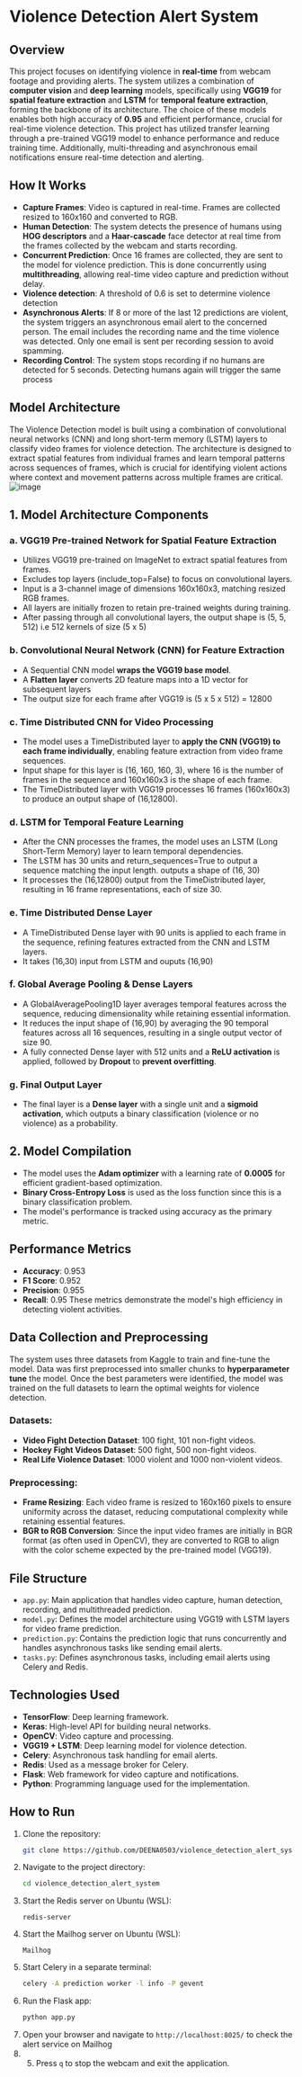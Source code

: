 # Violence Detection Alert System

## Overview
This project focuses on identifying violence in **real-time** from webcam footage and providing alerts. The system utilizes a combination of **computer vision** and **deep learning** models, specifically using **VGG19** for **spatial feature extraction** and **LSTM** for **temporal feature extraction**, forming the backbone of its architecture. The choice of these models enables both high accuracy of **0.95** and efficient performance, crucial for real-time violence detection.
This project has utilized transfer learning through a pre-trained VGG19 model to enhance performance and reduce training time. Additionally, multi-threading and asynchronous email notifications ensure real-time detection and alerting.

  
## How It Works
*  **Capture Frames**: Video is captured in real-time. Frames are collected resized to 160x160 and converted to RGB.
*  **Human Detection**: The system detects the presence of humans using **HOG descriptors** and a **Haar-cascade** face detector at real time from the frames collected by the webcam and starts recording.
*  **Concurrent Prediction**: Once 16 frames are collected, they are sent to the model for violence prediction. This is done concurrently using **multithreading**, allowing real-time video capture and prediction without delay.
*  **Violence detection**: A threshold of 0.6 is set to determine violence detection
*  **Asynchronous Alerts**: If 8 or more of the last 12 predictions are violent, the system triggers an asynchronous email alert to the concerned person. The email includes the recording name and the time violence was detected. Only one email is sent per recording session to avoid spamming.
*  **Recording Control**: The system stops recording if no humans are detected for 5 seconds.
Detecting humans again will trigger the same process


##  Model Architecture
The Violence Detection model is built using a combination of convolutional neural networks (CNN) and long short-term memory (LSTM) layers to classify video frames for violence detection. The architecture is designed to extract spatial features from individual frames and learn temporal patterns across sequences of frames, which is crucial for identifying violent actions where context and movement patterns across multiple frames are critical.
![image](https://github.com/user-attachments/assets/5cf9ac96-54ac-445f-824b-27c29bbf02d1)


##  1. Model Architecture Components
###  a. VGG19 Pre-trained Network for Spatial Feature Extraction
*  Utilizes VGG19 pre-trained on ImageNet to extract spatial features from frames.
*  Excludes top layers (include_top=False) to focus on convolutional layers.
*  Input is a 3-channel image of dimensions 160x160x3, matching resized RGB frames.
*  All layers are initially frozen to retain pre-trained weights during training.
*  After passing through all convolutional layers, the output shape is (5, 5, 512) i.e 512 kernels of size (5 x 5)
###  b. Convolutional Neural Network (CNN) for Feature Extraction
*  A Sequential CNN model **wraps the VGG19 base model**.
*  A **Flatten layer** converts 2D feature maps into a 1D vector for subsequent layers
*  The output size for each frame after VGG19 is (5 x 5 x 512) = 12800
###  c. Time Distributed CNN for Video Processing
*  The model uses a TimeDistributed layer to **apply the CNN (VGG19) to each frame individually**, enabling feature extraction from video frame sequences.
*  Input shape for this layer is (16, 160, 160, 3), where 16 is the number of frames in the sequence and 160x160x3 is the shape of each frame.
*  The TimeDistributed layer with VGG19 processes 16 frames (160x160x3) to produce an output shape of (16,12800).
### d. LSTM for Temporal Feature Learning
*  After the CNN processes the frames, the model uses an LSTM (Long Short-Term Memory) layer to learn temporal dependencies.
*  The LSTM has 30 units and return_sequences=True to output a sequence matching the input length. outputs a shape of (16, 30)
*  It processes the (16,12800) output from the TimeDistributed layer, resulting in 16 frame representations, each of size 30.
###  e. Time Distributed Dense Layer
*  A TimeDistributed Dense layer with 90 units is applied to each frame in the sequence, refining features extracted from the CNN and LSTM layers.
*  It takes (16,30) input from LSTM and ouputs (16,90)
###  f. Global Average Pooling & Dense Layers
*  A GlobalAveragePooling1D layer averages temporal features across the sequence, reducing dimensionality while retaining essential information.
*  It reduces the input shape of (16,90) by averaging the 90 temporal features across all 16 sequences, resulting in a single output vector of size 90.
*  A fully connected Dense layer with 512 units and a **ReLU activation** is applied, followed by **Dropout** to **prevent overfitting**.
### g. Final Output Layer
*  The final layer is a **Dense layer** with a single unit and a **sigmoid activation**, which outputs a binary classification (violence or no violence) as a probability.
##  2. Model Compilation
*  The model uses the **Adam optimizer** with a learning rate of **0.0005** for efficient gradient-based optimization.
*  **Binary Cross-Entropy Loss** is used as the loss function since this is a binary classification problem.
*  The model's performance is tracked using accuracy as the primary metric.


##  Performance Metrics
*  **Accuracy**: 0.953
*  **F1 Score**: 0.952
*  **Precision**: 0.955
*  **Recall**: 0.95
These metrics demonstrate the model's high efficiency in detecting violent activities.


##  Data Collection and Preprocessing
The system uses three datasets from Kaggle to train and fine-tune the model. Data was first preprocessed into smaller chunks to **hyperparameter tune** the model. Once the best parameters were identified, the model was trained on the full datasets to learn the optimal weights for violence detection.

###  Datasets:
*  **Video Fight Detection Dataset**: 100 fight, 101 non-fight videos.
*  **Hockey Fight Videos Dataset**: 500 fight, 500 non-fight videos.
*  **Real Life Violence Dataset**: 1000 violent and 1000 non-violent videos.
###  Preprocessing:
*  **Frame Resizing**: Each video frame is resized to 160x160 pixels to ensure uniformity across the dataset, reducing computational complexity while retaining essential features.
*  **BGR to RGB Conversion**: Since the input video frames are initially in BGR format (as often used in OpenCV), they are converted to RGB to align with the color scheme expected by the pre-trained model (VGG19).

## File Structure
*  `app.py`: Main application that handles video capture, human detection, recording, and multithreaded prediction.
*  `model.py`: Defines the model architecture using VGG19 with LSTM layers for video frame prediction.
*  `prediction.py`: Contains the prediction logic that runs concurrently and handles asynchronous tasks like sending email alerts.
*  `tasks.py`: Defines asynchronous tasks, including email alerts using Celery and Redis.

##  Technologies Used
*  **TensorFlow**: Deep learning framework.
*  **Keras**: High-level API for building neural networks.
*  **OpenCV**: Video capture and processing.
*  **VGG19 + LSTM**: Deep learning model for violence detection.
*  **Celery**: Asynchronous task handling for email alerts.
*  **Redis**: Used as a message broker for Celery.
*  **Flask**: Web framework for video capture and notifications.
*  **Python**: Programming language used for the implementation.


##  How to Run
1. Clone the repository:
   ```bash
   git clone https://github.com/DEENA0503/violence_detection_alert_system.git
2. Navigate to the project directory:
   ```bash
   cd violence_detection_alert_system
3. Start the Redis server on Ubuntu (WSL):
   ```wsl
   redis-server
4. Start the Mailhog server on Ubuntu (WSL):
   ```wsl
   Mailhog
5. Start Celery in a separate terminal:
   ```bash
   celery -A prediction worker -l info -P gevent
6. Run the Flask app:
   ```bash
   python app.py
7. Open your browser and navigate to `http://localhost:8025/` to check the alert service on Mailhog
8. 5. Press `q` to stop the webcam and exit the application.
